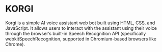 <h1>KORGI</h1>
<p>
  Korgi is a simple AI voice assistant web bot built using HTML, CSS, and JavaScript. 
  It allows users to interact with the assistant using their voice through the browser’s built-in Speech Recognition API (specifically webkitSpeechRecognition, supported in Chromium-based browsers like Chrome).
</p>
